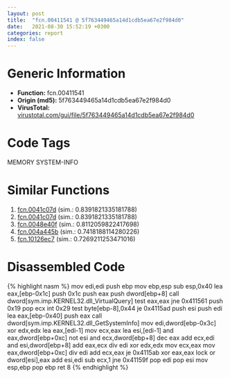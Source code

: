 ```yaml
---
layout: post
title:  "fcn.00411541 @ 5f763449465a14d1cdb5ea67e2f984d0"
date:   2021-08-30 15:52:19 +0300
categories: report
index: false
---
```


# Generic Information
- **Function:** fcn.00411541
- **Origin (md5):** 5f763449465a14d1cdb5ea67e2f984d0
- **VirusTotal:** [virustotal.com/gui/file/5f763449465a14d1cdb5ea67e2f984d0][virustotal_ref]

# Code Tags
<span class="tag" id="MEMORY">MEMORY</span>
<span class="tag" id="SYSTEM-INFO">SYSTEM-INFO</span>


# Similar Functions

1. [fcn.0041c07d][similar_1_ref] (sim.: 0.8391821335181788)
2. [fcn.0041c07d][similar_2_ref] (sim.: 0.8391821335181788)
3. [fcn.0048e40f][similar_3_ref] (sim.: 0.8112059822417698)
4. [fcn.004a445b][similar_4_ref] (sim.: 0.7418188114280226)
5. [fcn.10126ec7][similar_5_ref] (sim.: 0.7269211253471016)


# Disassembled Code

{% highlight nasm %}
mov edi,edi
push ebp
mov ebp,esp
sub esp,0x40
lea eax,[ebp-0x1c]
push 0x1c
push eax
push dword[ebp+8]
call dword[sym.imp.KERNEL32.dll_VirtualQuery]
test eax,eax
jne 0x411561
push 0x19
pop ecx
int 0x29
test byte[ebp-8],0x44
je 0x4115ad
push esi
push edi
lea eax,[ebp-0x40]
push eax
call dword[sym.imp.KERNEL32.dll_GetSystemInfo]
mov edi,dword[ebp-0x3c]
xor edx,edx
lea eax,[edi-1]
mov ecx,eax
lea esi,[edi-1]
and eax,dword[ebp+0xc]
not esi
and ecx,dword[ebp+8]
dec eax
add ecx,edi
and esi,dword[ebp+8]
add eax,ecx
div edi
xor edx,edx
mov ecx,eax
mov eax,dword[ebp+0xc]
div edi
add ecx,eax
je 0x4115ab
xor eax,eax
lock or dword[esi],eax
add esi,edi
sub ecx,1
jne 0x41159f
pop edi
pop esi
mov esp,ebp
pop ebp
ret 8
{% endhighlight %}


[similar_1_ref]: /report/fcn.0041c07d@f068e0a788db6c075da6c407576e943b
[similar_2_ref]: /report/fcn.0041c07d@e02c832a2c768752009e071574e12967
[similar_3_ref]: /report/fcn.0048e40f@3b2d901eaca41ce14deca6a48c0c801a
[similar_4_ref]: /report/fcn.004a445b@3b2d901eaca41ce14deca6a48c0c801a
[similar_5_ref]: /report/fcn.10126ec7@e5d49e0823e602f2ee948ac39d32c1eb
[virustotal_ref]: https://www.virustotal.com/gui/file/5f763449465a14d1cdb5ea67e2f984d0